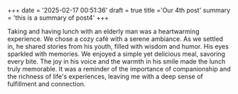 +++
date = '2025-02-17 00:51:36'
draft = true
title ='Our 4th post'
summary = 'this is a summary of post4'
+++

Taking and having lunch with an elderly man was a heartwarming experience. We chose a cozy café with a serene ambiance. As we settled in, <!--more--> he shared stories from his youth, filled with wisdom and humor. His eyes sparkled with memories. We enjoyed a simple yet delicious meal, savoring every bite. The joy in his voice and the warmth in his smile made the lunch truly memorable. It was a reminder of the importance of companionship and the richness of life's experiences, leaving me with a deep sense of fulfillment and connection.
